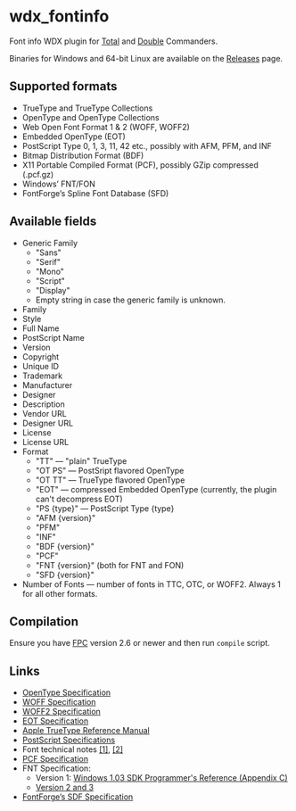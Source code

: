 # wdx_fontinfo

Font info WDX plugin for [Total][Total Commander]
and [Double][Double Commander] Commanders.

Binaries for Windows and 64-bit Linux are available on the
[Releases](https://github.com/danpla/wdx_fontinfo/releases/latest) page.


## Supported formats

* TrueType and TrueType Collections
* OpenType and OpenType Collections
* Web Open Font Format 1 & 2 (WOFF, WOFF2)
* Embedded OpenType (EOT)
* PostScript Type 0, 1, 3, 11, 42 etc., possibly with AFM, PFM, and INF
* Bitmap Distribution Format (BDF)
* X11 Portable Compiled Format (PCF), possibly GZip compressed (.pcf.gz)
* Windows’ FNT/FON
* FontForge’s Spline Font Database (SFD)


## Available fields

* Generic Family
    * "Sans"
    * "Serif"
    * "Mono"
    * "Script"
    * "Display"
    * Empty string in case the generic family is unknown.
* Family
* Style
* Full Name
* PostScript Name
* Version
* Copyright
* Unique ID
* Trademark
* Manufacturer
* Designer
* Description
* Vendor URL
* Designer URL
* License
* License URL
* Format
    * "TT" — "plain" TrueType
    * "OT PS" — PostSript flavored OpenType
    * "OT TT" — TrueType flavored OpenType
    * "EOT" — compressed Embedded OpenType (currently, the plugin can't
      decompress EOT)
    * "PS {type}" — PostScript Type {type}
    * "AFM {version}"
    * "PFM"
    * "INF"
    * "BDF {version}"
    * "PCF"
    * "FNT {version}" (both for FNT and FON)
    * "SFD {version}"
* Number of Fonts — number of fonts in TTC, OTC, or WOFF2. Always 1 for all
  other formats.


## Compilation

Ensure you have [FPC](https://www.freepascal.org/) version 2.6 or newer
and then run `compile` script.


## Links

* [OpenType Specification](https://www.microsoft.com/typography/otspec/)
* [WOFF Specification](http://www.w3.org/TR/WOFF/)
* [WOFF2 Specification](http://www.w3.org/TR/WOFF2/)
* [EOT Specification](http://www.w3.org/Submission/EOT/)
* [Apple TrueType Reference Manual](https://developer.apple.com/fonts/TrueType-Reference-Manual/)
* [PostScript Specifications](http://partners.adobe.com/public/developer/ps/index_specs.html)
* Font technical notes [[1]](http://www.adobe.com/devnet/font.html), [[2]](http://partners.adobe.com/public/developer/font/index.html)
* [PCF Specification](http://fontforge.github.io/pcf-format.html)
* FNT Specification:
    * Version 1: [Windows 1.03 SDK Programmer's Reference (Appendix C)](http://www.os2museum.com/files/docs/win10sdk/windows-1.03-sdk-prgref-1986.pdf)
    * [Version 2 and 3](https://support.microsoft.com/en-us/kb/65123)
* [FontForge’s SDF Specification](http://fontforge.github.io/en-US/documentation/developers/sfdformat/)


[Total Commander]: http://www.ghisler.com/
[Double Commander]: http://doublecmd.sourceforge.net/
